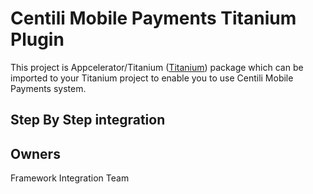 # Centili Mobile Payments Titanium Plugin
This project is Appcelerator/Titanium ([Titanium](http://www.appcelerator.com/titanium/ "Appcelerator/Titanium")) package which can be imported to your Titanium project to enable you to use Centili Mobile Payments system.

## Step By Step integration

## Owners
Framework Integration Team
